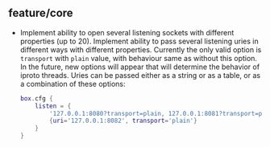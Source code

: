 ## feature/core
* Implement ability to open several listening sockets with different
  properties (up to 20). Implement ability to pass several listening
  uries in different ways with different properties. Currently the only
  valid option is `transport` with `plain` value, with behaviour same as
  without this option. In the future, new options will appear that will
  determine the behavior of iproto threads. Uries can be passed either as
  a string or as a table, or as a combination of these options:
  ```lua
  box.cfg {
      listen = {
          '127.0.0.1:8080?transport=plain, 127.0.0.1:8081?transport=plain',
          {uri='127.0.0.1:8082', transport='plain'}
      }
  }
  ```